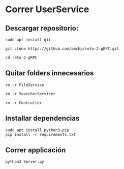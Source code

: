 # Correr UserService
## Descargar repositorio:

```
sudo apt install git

git clone https://github.com/amchp/reto-2-gRPC.git

cd reto-2-gRPC
```

## Quitar folders innecesarios

```
rm -r FileService

rm -r SearcherServicer

rm -r Controller
```

## Installar dependencias

```
sudo apt install python3-pip
pip install -r requirements.txt
```

## Correr applicación
`python3 Server.py`
